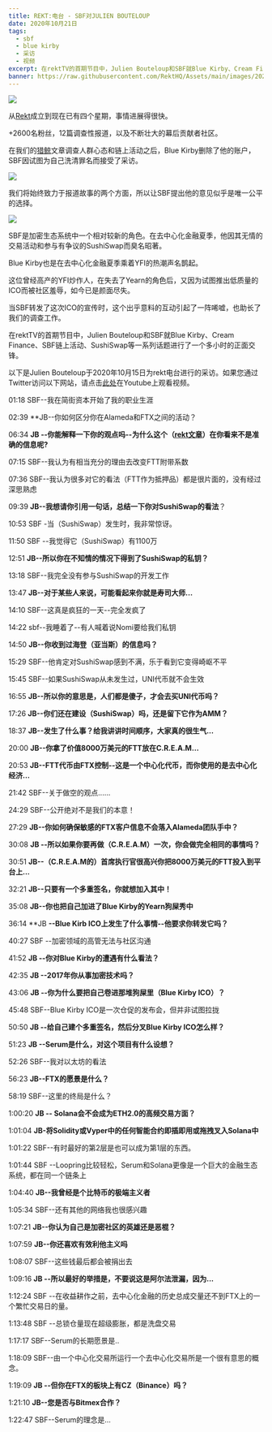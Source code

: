 ```yaml
---
title: REKT:电台 - SBF对JULIEN BOUTELOUP
date: 2020年10月21日
tags:
  - sbf
  - blue kirby
  - 采访
  - 视频
excerpt: 在rektTV的首期节目中，Julien Bouteloup和SBF就Blue Kirby、Cream Finance、SBF链上活动、SushiSwap等一系列话题进行了一个多小时的正面交锋。
banner: https://raw.githubusercontent.com/RektHQ/Assets/main/images/2020/10/banner-6.png
---
```


![](https://raw.githubusercontent.com/RektHQ/Assets/main/images/2020/10/banner-6.png)

从[Rekt](https://www.rekt.news/)成立到现在已有四个星期，事情进展得很快。

+2600名粉丝，12篇调查性报道，以及不断壮大的幕后贡献者社区。

在我们的[猎鲸](https://www.rekt.news/whale-hunt-sbf-blue-kirby/)文章调查人群心态和链上活动之后，Blue Kirby删除了他的账户，SBF因试图为自己洗清罪名而接受了采访。 

![](https://lh5.googleusercontent.com/JL0Rydj-558_hm_RG9y2GDn9eE3fKN3mICnOJtORRJCu1n24PL8j0y82SKmCGsTLSBnlTjzjBYMFIMnTaCqPnsTH_VxkSdYRP06rMzijLnc53l9dMS9q7-_hrfVYB6YiaqdCtB6-)

我们将始终致力于报道故事的两个方面，所以让SBF提出他的意见似乎是唯一公平的选择。  

![](https://lh5.googleusercontent.com/mswHcnSFc6fAO2athhZe-r9PTfr57SV6_lvvQMLR05f9enItaFEby0x65ZJ0uqWOc3_SV8VuPjtYdM5Ym_Dvdj7cPmvbQylvK0hxEpTEo0IP9C3x6VqiYvL2GqmY2kaod4TWJvTc)

SBF是加密生态系统中一个相对较新的角色。在去中心化金融夏季，他因其无情的交易活动和参与有争议的SushiSwap而臭名昭著。

Blue Kirby也是在去中心化金融夏季乘着YFI的热潮声名鹊起。

这位曾经高产的YFI炒作人，在失去了Yearn的角色后，又因为试图推出低质量的ICO而被社区羞辱，如今已是颜面尽失。

当SBF转发了这次ICO的宣传时，这个出乎意料的互动引起了一阵唏嘘，也助长了我们的调查工作。

在rektTV的首期节目中，Julien Bouteloup和SBF就Blue Kirby、Cream Finance、SBF链上活动、SushiSwap等一系列话题进行了一个多小时的正面交锋。

以下是Julien Bouteloup于2020年10月15日为rekt电台进行的采访。如果您通过Twitter访问以下网站，请点击[此处](https://youtu.be/7mxSOWxRMC8)在Youtube上观看视频。

01:18 SBF--我在简街资本开始了我的职业生涯

02:39 **JB--你如何区分你在Alameda和FTX之间的活动？

06:34 **JB --你能解释一下你的观点吗--为什么这个（[rekt文章](https://www.rekt.news/whale-hunt-sbf-blue-kirby/)）在你看来不是准确的信息呢?** 

07:15 SBF--我认为有相当充分的理由去改变FTT附带系数

07:36 SBF--我认为很多对它的看法（FTT作为抵押品）都是很片面的，没有经过深思熟虑 

09:39 **JB--我想请你引用一句话，总结一下你对SushiSwap的看法**？

10:53 SBF -当（SushiSwap）发生时，我非常惊讶。

11:50 SBF --我觉得它（SushiSwap）有1100万

12:51 **JB--所以你在不知情的情况下得到了SushiSwap的私钥？**

13:18 SBF--我完全没有参与SushiSwap的开发工作

13:47 **JB--对于某些人来说，可能看起来你就是寿司大师...**

14:10 SBF--这真是疯狂的一天--完全发疯了

14:22 sbf--我睡着了--有人喊着说Nomi要给我们私钥

14:50 **JB--你收到过海登（亚当斯）的信息吗？**

15:29 SBF--他肯定对SushiSwap感到不满，乐于看到它变得崎岖不平

15:45 SBF--如果SushiSwap从未发生过，UNI代币就不会生效

16:55 **JB--所以你的意思是，人们都是傻子，才会去买UNI代币吗？**

17:26 **JB--你们还在建设（SushiSwap）吗，还是留下它作为AMM？**

18:37 **JB--发生了什么事？给我讲讲时间顺序，大家真的很生气...**

20:00 **JB--你拿了价值8000万美元的FTT放在C.R.E.A.M…**

20:53 **JB--FTT代币由FTX控制--这是一个中心化代币，而你使用的是去中心化经济…**

21:42 SBF--关于做空的观点...... 

24:29 SBF--公开绝对不是我们的本意！

27:29 **JB--你如何确保敏感的FTX客户信息不会落入Alameda团队手中？**

30:08 **JB --所以如果你要再做（C.R.E.A.M）一次，你会做完全相同的事情吗？**

30:51 **JB--（C.R.E.A.M的）首席执行官很高兴你把8000万美元的FTT投入到平台上...**

32:21 **JB--只要有一个多重签名，你就想加入其中！**

35:08 **JB--你也把自己加进了Blue Kirby的Yearn狗屎秀中**

36:14 **JB **--Blue Kirb ICO上发生了什么事情--他要求你转发它吗？**

40:27 SBF --加密领域的高管无法与社区沟通

41:52 **JB --你对Blue Kirby的遭遇有什么看法？**

42:35 **JB --2017年你从事加密技术吗？**

43:06 **JB --你为什么要把自己卷进那堆狗屎里（Blue Kirby ICO）？**

45:48 SBF--Blue Kirby ICO是一次仓促的发布会，但并非试图拉拢

50:50 **JB --给自己建个多重签名，然后分叉Blue Kirby ICO怎么样？**

51:23 **JB --Serum是什么，对这个项目有什么设想？**

52:26 SBF--我对以太坊的看法

56:23 **JB--FTX的愿景是什么？**

58:19 SBF--这里的终局是什么？

1:00:20 **JB -- Solana会不会成为ETH2.0的高频交易方面？**

1:01:04 **JB-将Solidity或Vyper中的任何智能合约即插即用或拖拽叉入Solana中**

1:01:22 SBF--有时最好的第2层是也可以成为第1层的东西。

1:01:44 SBF --Loopring比较轻松，Serum和Solana更像是一个巨大的金融生态系统，都在同一个链条上

1:04:40 **JB--我曾经是个比特币的极端主义者**

1:05:34 SBF--还有其他的网络我也很感兴趣

1:07:21 **JB--你认为自己是加密社区的英雄还是恶棍？**

1:07:59 **JB--你还喜欢有效利他主义吗**

1:08:07 SBF--这些钱最后都会被捐出去

1:09:16 **JB --所以最好的举措是，不要说这是阿尔法泄漏，因为...**

1:12:24 SBF --在收益耕作之前，去中心化金融的历史总成交量还不到FTX上的一个繁忙交易日的量。

1:13:48 SBF --总锁仓量现在超级膨胀，都是洗盘交易

1:17:17 SBF--Serum的长期愿景是.. 

1:18:09 SBF--由一个中心化交易所运行一个去中心化交易所是一个很有意思的概念。

1:19:09 **JB --但你在FTX的板块上有CZ（Binance）吗？**

1:21:10 **JB--您是否与Bitmex合作？**

1:22:47 SBF--Serum的理念是...
